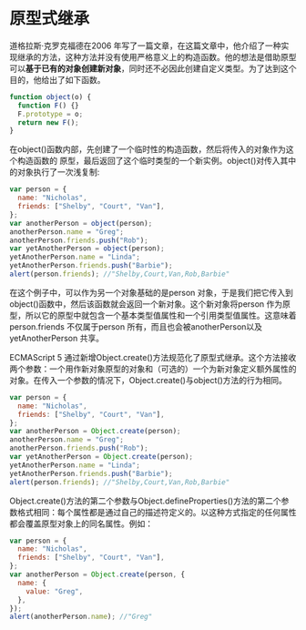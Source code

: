 # 原型式继承

道格拉斯·克罗克福德在2006 年写了一篇文章，在这篇文章中，他介绍了一种实现继承的方法，这种方法并没有使用严格意义上的构造函数。他的想法是借助原型可以**基于已有的对象创建新对象**，同时还不必因此创建自定义类型。为了达到这个目的，他给出了如下函数。

```javascript
function object(o) {
  function F() {}
  F.prototype = o;
  return new F();
}
```

在object()函数内部，先创建了一个临时性的构造函数，然后将传入的对象作为这个构造函数的
原型，最后返回了这个临时类型的一个新实例。object()对传入其中的对象执行了一次浅复制:

```javascript
var person = {
  name: "Nicholas",
  friends: ["Shelby", "Court", "Van"],
};
var anotherPerson = object(person);
anotherPerson.name = "Greg";
anotherPerson.friends.push("Rob");
var yetAnotherPerson = object(person);
yetAnotherPerson.name = "Linda";
yetAnotherPerson.friends.push("Barbie");
alert(person.friends); //"Shelby,Court,Van,Rob,Barbie"
```

在这个例子中，可以作为另一个对象基础的是person 对象，于是我们把它传入到object()函数中，然后该函数就会返回一个新对象。这个新对象将person 作为原型，所以它的原型中就包含一个基本类型值属性和一个引用类型值属性。这意味着person.friends 不仅属于person 所有，而且也会被anotherPerson以及yetAnotherPerson 共享。

ECMAScript 5 通过新增Object.create()方法规范化了原型式继承。这个方法接收两个参数：一个用作新对象原型的对象和（可选的）一个为新对象定义额外属性的对象。在传入一个参数的情况下，Object.create()与object()方法的行为相同。

```javascript
var person = {
  name: "Nicholas",
  friends: ["Shelby", "Court", "Van"],
};
var anotherPerson = Object.create(person);
anotherPerson.name = "Greg";
anotherPerson.friends.push("Rob");
var yetAnotherPerson = Object.create(person);
yetAnotherPerson.name = "Linda";
yetAnotherPerson.friends.push("Barbie");
alert(person.friends); //"Shelby,Court,Van,Rob,Barbie"
```

Object.create()方法的第二个参数与Object.defineProperties()方法的第二个参数格式相同：每个属性都是通过自己的描述符定义的。以这种方式指定的任何属性都会覆盖原型对象上的同名属性。例如：

```javascript
var person = {
  name: "Nicholas",
  friends: ["Shelby", "Court", "Van"],
};
var anotherPerson = Object.create(person, {
  name: {
    value: "Greg",
  },
});
alert(anotherPerson.name); //"Greg"
```
